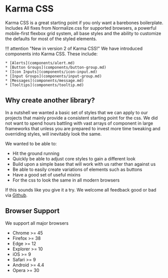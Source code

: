 # Karma CSS

Karma CSS is a great starting point if you only want a barebones boilerplate.
Includes All fixes from Normalize.css for supported browsers, a powerful mobile-first 
flexbox grid system, all base styles and the ability to customize the defaults for 
most of the styled elements.

!!! attention "New in version 2 of Karma CSS!"
    We have introduced components into Karma CSS. These include:

    * [Alerts](components/alert.md)
    * [Button Groups](components/button-group.md)
    * [Icon Inputs](components/icon-input.md)
    * [Input Groups](components/input-group.md)
    * [Messages](components/message.md)
    * [Tooltips](components/tooltip.md)

## Why create another library? 

In a nutshell we wanted a basic set of styles that we can apply to our projects that mainly provide
a consistent starting point for the css. We did not want to spend hours battling with vast arrays
of component in large frameworks that unless you are prepared to invest more time tweaking and overriding
styles, will inevitably look the same.

We wanted to be able to:

* Hit the ground running
* Quickly be able to adjust core styles to gain a different look
* Build upon a simple base that will work with us rather than against us
* Be able to easily create variations of elements such as buttons
* Have a good set of useful mixins
* For the css to look the same in all modern browsers

If this sounds like you give it a try. We welcome all feedback good or bad via 
[Github](https://github.com/AccentDesign/karma-css).

## Browser Support

We support all major browsers

* Chrome >= 45
* Firefox >= 38
* Edge >= 12
* Explorer >= 10
* iOS >= 9
* Safari >= 9
* Android >= 4.4
* Opera >= 30
